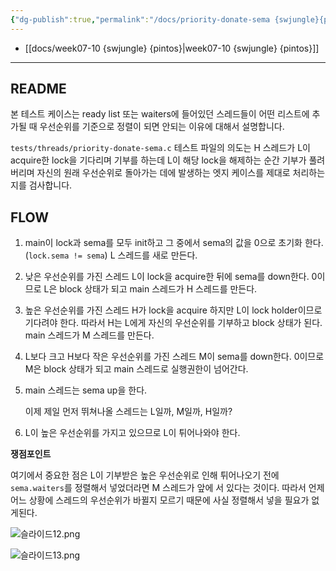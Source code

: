 ```yaml
---
{"dg-publish":true,"permalink":"/docs/priority-donate-sema {swjungle}{pintos}/","title":"priority-donate-sema {swjungle}{pintos}"}
---
```


- [[docs/week07-10 {swjungle} {pintos}\|week07-10 {swjungle} {pintos}]]
___

## README

본 테스트 케이스는 ready list 또는 waiters에 들어있던 스레드들이 어떤 리스트에 추가될 때 우선순위를 기준으로 정렬이 되면 안되는 이유에 대해서 설명합니다.

`tests/threads/priority-donate-sema.c` 테스트 파일의 의도는 H 스레드가 L이 acquire한 lock을 기다리며 기부를 하는데 L이 해당 lock을 해제하는 순간 기부가 풀려버리며 자신의 원래 우선순위로 돌아가는 데에 발생하는 엣지 케이스를 제대로 처리하는지를 검사합니다.

## FLOW

1. main이 lock과 sema를 모두 init하고 그 중에서 sema의 값을 0으로 초기화 한다. (`lock.sema != sema`) L 스레드를 새로 만든다.
2. 낮은 우선순위를 가진 스레드 L이 lock을 acquire한 뒤에 sema를 down한다. 0이므로 L은 block 상태가 되고 main 스레드가 H 스레드를 만든다.
3. 높은 우선순위를 가진 스레드 H가 lock을 acquire 하지만 L이 lock holder이므로 기다려야 한다. 따라서 H는 L에게 자신의 우선순위를 기부하고 block 상태가 된다. main 스레드가 M 스레드를 만든다.
4. L보다 크고 H보다 작은 우선순위를 가진 스레드 M이 sema를 down한다. 0이므로 M은 block 상태가 되고 main 스레드로 실행권한이 넘어간다.
5. main 스레드는 sema up을 한다.

	이제 제일 먼저 뛰쳐나올 스레드는 L일까, M일까, H일까?

6. L이 높은 우선순위를 가지고 있으므로 L이 튀어나와야 한다.

**쟁점포인트**

여기에서 중요한 점은 L이 기부받은 높은 우선순위로 인해 튀어나오기 전에 `sema.waiters`를 정렬해서 넣었더라면 M 스레드가 앞에 서 있다는 것이다. 따라서 언제 어느 상황에 스레드의 우선순위가 바뀔지 모르기 때문에 사실 정렬해서 넣을 필요가 없게된다.

![슬라이드12.png](/img/user/docs/assets/%EC%8A%AC%EB%9D%BC%EC%9D%B4%EB%93%9C12.png)

![슬라이드13.png](/img/user/docs/assets/%EC%8A%AC%EB%9D%BC%EC%9D%B4%EB%93%9C13.png)
